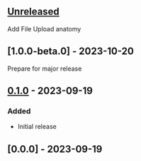 ## [Unreleased]

Add File Upload anatomy

## [1.0.0-beta.0] - 2023-10-20

Prepare for major release

## [0.1.0] - 2023-09-19

### Added

- Initial release

## [0.0.0] - 2023-09-19

[unreleased]: https://github.com/chakra-ui/ark/compare/@ark-ui/anatomy@0.1.0...HEAD
[0.1.0]: https://github.com/chakra-ui/ark/releases/tag/@ark-ui/anatomy@0.1.0
